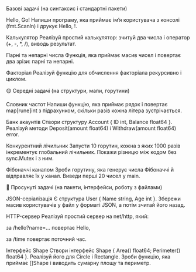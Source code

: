 Базові задачі (на синтаксис і стандартні пакети)

Hello, Go!
Напиши програму, яка приймає ім’я користувача з консолі (fmt.Scanln) і друкує Hello, <name>!.

Калькулятор
Реалізуй простий калькулятор: зчитуй два числа і оператор (+, -, *, /), виводь результат.

Парні та непарні числа
Функція, яка приймає масив чисел і повертає два зрізи: парні та непарні.

Факторіал
Реалізуй функцію для обчислення факторіала рекурсивно і циклом.

🟡 Середні задачі (на структури, мапи, горутини)

Словник частот
Напиши функцію, яка приймає рядок і повертає map[rune]int з підрахунком, скільки разів кожна літера зустрічається.

Банк акаунтів
Створи структуру Account { ID int, Balance float64 }.
Реалізуй методи Deposit(amount float64) і Withdraw(amount float64) error.

Конкурентний лічильник
Запусти 10 горутин, кожна з яких 1000 разів інкрементує глобальний лічильник.
Покажи різницю між кодом без sync.Mutex і з ним.

Фібоначчі каналом
Зроби горутину, яка генерує числа Фібоначчі й відправляє їх у канал.
Виведи перші 20 чисел у main.

🔴 Просунуті задачі (на пакети, інтерфейси, роботу з файлами)

JSON-серіалізація
Є структура User { Name string, Age int }.
Збережи масив користувачів у файл у форматі JSON, а потім зчитай його назад.

HTTP-сервер
Реалізуй простий сервер на net/http, який:

за /hello?name=... повертає Hello, <name>

за /time повертає поточний час.

Інтерфейс Shape
Створи інтерфейс Shape { Area() float64; Perimeter() float64 }.
Реалізуй його для Circle і Rectangle.
Зроби функцію, яка приймає []Shape і виводить сумарну площу та периметр.
